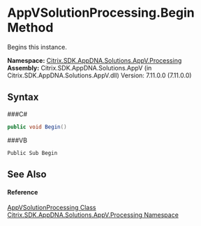 # AppVSolutionProcessing.Begin Method 
 

Begins this instance.

**Namespace:**&nbsp;<a href="N_Citrix_SDK_AppDNA_Solutions_AppV_Processing">Citrix.SDK.AppDNA.Solutions.AppV.Processing</a><br />**Assembly:**&nbsp;Citrix.SDK.AppDNA.Solutions.AppV (in Citrix.SDK.AppDNA.Solutions.AppV.dll) Version: 7.11.0.0 (7.11.0.0)

## Syntax

###C#
```csharp
public void Begin()
```

###VB
```vbnet
Public Sub Begin
```


## See Also


#### Reference
<a href="T_Citrix_SDK_AppDNA_Solutions_AppV_Processing_AppVSolutionProcessing">AppVSolutionProcessing Class</a><br /><a href="N_Citrix_SDK_AppDNA_Solutions_AppV_Processing">Citrix.SDK.AppDNA.Solutions.AppV.Processing Namespace</a><br />